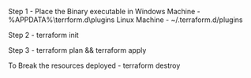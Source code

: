 Step 1 - Place the Binary executable in 
  Windows Machine - %APPDATA%\terrform.d\plugins
  Linux Machine - ~/.terraform.d/plugins
  
Step 2 - terraform init 

Step 3 - terraform plan && terraform apply

To Break the resources deployed - terraform destroy

